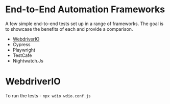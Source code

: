 # End-to-End Automation Frameworks
A few simple end-to-end tests set up in a range of frameworks. The goal is to showcase the benefits of each and provide a comparison.

- [WebdriverIO](#webdriverio)
- Cypress
- Playwright
- TestCafe
- Nightwatch.Js

# WebdriverIO

To run the tests - `npx wdio wdio.conf.js` 